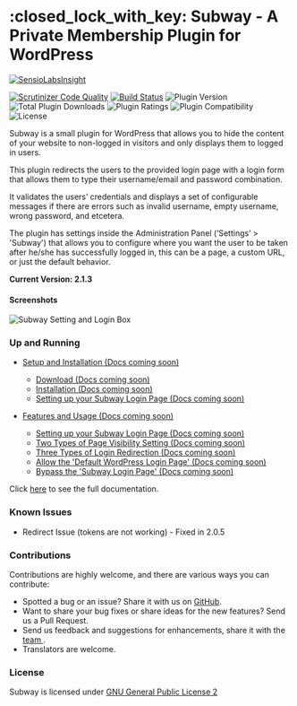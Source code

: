 <h1>:closed_lock_with_key: Subway - A Private Membership Plugin for WordPress</h1>

[![SensioLabsInsight](https://insight.sensiolabs.com/projects/e85826fc-c1cb-47f1-9448-2a04b7b00eb1/big.png?x_cache=false)](https://insight.sensiolabs.com/projects/e85826fc-c1cb-47f1-9448-2a04b7b00eb1)

[![Scrutinizer Code Quality](https://scrutinizer-ci.com/g/codehaiku/subway-2.0/badges/quality-score.png?b=master)](https://scrutinizer-ci.com/g/codehaiku/subway-2.0/?branch=master) [![Build Status](https://scrutinizer-ci.com/g/codehaiku/subway-2.0/badges/build.png?b=master)](https://scrutinizer-ci.com/g/codehaiku/subway-2.0/build-status/master) ![Plugin Version](https://img.shields.io/wordpress/plugin/v/subway.svg)&nbsp;![Total Plugin Downloads](https://img.shields.io/wordpress/plugin/dt/subway.svg)&nbsp;![Plugin Ratings](https://img.shields.io/wordpress/plugin/r/subway.svg)&nbsp;![Plugin Compatibility](https://img.shields.io/wordpress/v/subway.svg)&nbsp;![License](http://img.shields.io/:license-GPL--2.0%2B-red.svg?style=flat-square)&nbsp;

Subway is a small plugin for WordPress that allows you to hide the content of your website to non-logged in visitors and only displays them to logged in users.

This plugin redirects the users to the provided login page with a login form that allows them to type their username/email and password combination.

It validates the users’ credentials and displays a set of configurable messages if there are errors such as invalid username, empty username, wrong password, and etcetera.

The plugin has settings inside the Administration Panel (‘Settings’ > 'Subway') that allows you to configure where you want the user to be taken after he/she has successfully logged in, this can be a page, a custom URL, or just the default behavior.

<strong>Current Version: 2.1.3</strong>

<h4><strong>Screenshots</strong></h4>

![Subway Setting and Login Box](https://dunhakdis.com/wp-content/uploads/2017/04/Subway-Plugin.png)

<h3><strong>Up and Running</strong></h3>

 - [Setup and Installation (Docs coming soon)]()
    - [Download (Docs coming soon)]()
    - [Installation (Docs coming soon) ]()
    - [Setting up your Subway Login Page (Docs coming soon) ]()

 - [Features and Usage (Docs coming soon)]()
    - [Setting up your Subway Login Page (Docs coming soon)]()
    - [Two Types of Page Visibility Setting (Docs coming soon)]()
    - [Three Types of Login Redirection (Docs coming soon)]()
    - [Allow the 'Default WordPress Login Page' (Docs coming soon)]()
    - [Bypass the 'Subway Login Page' (Docs coming soon)]()

Click [here](https://dunhakdis.com/subway-private-wordpress-site-option/) to see the full documentation.

<h3><strong>Known Issues</strong></h3>
<ul>
<li>Redirect Issue (tokens are not working) - Fixed in 2.0.5</li>
</ul>
<h3><strong>Contributions</strong></h3>
Contributions are highly welcome, and there are various ways you can contribute:

 - Spotted a bug or an issue? Share it with us on [GitHub](https://github.com/codehaiku/https://github.com/codehaiku/subway-2.0/issues/new).
 - Want to share your bug fixes or share ideas for the new features? Send us a Pull Request.
 - Send us feedback and suggestions for enhancements, share it with the [team ](https://github.com/codehaiku/https://github.com/codehaiku/subway-2.0/issues/new).
 - Translators are welcome.

<h3><strong>License</strong></h3>

Subway is licensed under [GNU General Public License 2](https://www.gnu.org/licenses/old-licenses/gpl-2.0.en.html)
